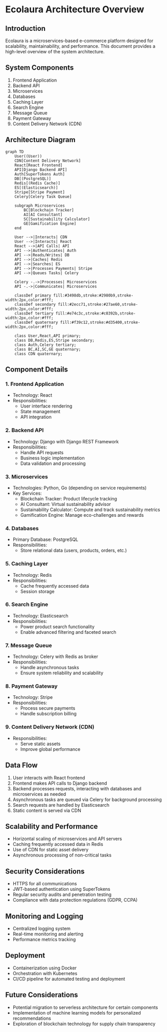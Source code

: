 # Ecolaura Architecture Overview

## Introduction

Ecolaura is a microservices-based e-commerce platform designed for scalability, maintainability, and performance. This document provides a high-level overview of the system architecture.

## System Components

1. Frontend Application
2. Backend API
3. Microservices
4. Databases
5. Caching Layer
6. Search Engine
7. Message Queue
8. Payment Gateway
9. Content Delivery Network (CDN)

## Architecture Diagram

```mermaid
graph TD
    User((User))
    CDN[Content Delivery Network]
    React[React Frontend]
    API[Django Backend API]
    Auth[SuperTokens Auth]
    DB[(PostgreSQL)]
    Redis[(Redis Cache)]
    ES[(Elasticsearch)]
    Stripe[Stripe Payment]
    Celery[Celery Task Queue]

    subgraph Microservices
        BC[Blockchain Tracker]
        AI[AI Consultant]
        SC[Sustainability Calculator]
        GE[Gamification Engine]
    end

    User -->|Interacts| CDN
    User -->|Interacts| React
    React -->|API Calls| API
    API -->|Authenticates| Auth
    API -->|Reads/Writes| DB
    API -->|Caches| Redis
    API -->|Searches| ES
    API -->|Processes Payments| Stripe
    API -->|Queues Tasks| Celery

    Celery -.->|Processes| Microservices
    API -.->|Communicates| Microservices

    classDef primary fill:#3498db,stroke:#2980b9,stroke-width:2px,color:#fff;
    classDef secondary fill:#2ecc71,stroke:#27ae60,stroke-width:2px,color:#fff;
    classDef tertiary fill:#e74c3c,stroke:#c0392b,stroke-width:2px,color:#fff;
    classDef quaternary fill:#f39c12,stroke:#d35400,stroke-width:2px,color:#fff;

    class User,React,API primary;
    class DB,Redis,ES,Stripe secondary;
    class Auth,Celery tertiary;
    class BC,AI,SC,GE quaternary;
    class CDN quaternary;

```

## Component Details

### 1. Frontend Application
- Technology: React
- Responsibilities:
  - User interface rendering
  - State management
  - API integration

### 2. Backend API
- Technology: Django with Django REST Framework
- Responsibilities:
  - Handle API requests
  - Business logic implementation
  - Data validation and processing

### 3. Microservices
- Technologies: Python, Go (depending on service requirements)
- Key Services:
  - Blockchain Tracker: Product lifecycle tracking
  - AI Consultant: Virtual sustainability advisor
  - Sustainability Calculator: Compute and track sustainability metrics
  - Gamification Engine: Manage eco-challenges and rewards

### 4. Databases
- Primary Database: PostgreSQL
- Responsibilities:
  - Store relational data (users, products, orders, etc.)

### 5. Caching Layer
- Technology: Redis
- Responsibilities:
  - Cache frequently accessed data
  - Session storage

### 6. Search Engine
- Technology: Elasticsearch
- Responsibilities:
  - Power product search functionality
  - Enable advanced filtering and faceted search

### 7. Message Queue
- Technology: Celery with Redis as broker
- Responsibilities:
  - Handle asynchronous tasks
  - Ensure system reliability and scalability

### 8. Payment Gateway
- Technology: Stripe
- Responsibilities:
  - Process secure payments
  - Handle subscription billing

### 9. Content Delivery Network (CDN)
- Responsibilities:
  - Serve static assets
  - Improve global performance

## Data Flow

1. User interacts with React frontend
2. Frontend makes API calls to Django backend
3. Backend processes requests, interacting with databases and microservices as needed
4. Asynchronous tasks are queued via Celery for background processing
5. Search requests are handled by Elasticsearch
6. Static content is served via CDN

## Scalability and Performance

- Horizontal scaling of microservices and API servers
- Caching frequently accessed data in Redis
- Use of CDN for static asset delivery
- Asynchronous processing of non-critical tasks

## Security Considerations

- HTTPS for all communications
- JWT-based authentication using SuperTokens
- Regular security audits and penetration testing
- Compliance with data protection regulations (GDPR, CCPA)

## Monitoring and Logging

- Centralized logging system
- Real-time monitoring and alerting
- Performance metrics tracking

## Deployment

- Containerization using Docker
- Orchestration with Kubernetes
- CI/CD pipeline for automated testing and deployment

## Future Considerations

- Potential migration to serverless architecture for certain components
- Implementation of machine learning models for personalized recommendations
- Exploration of blockchain technology for supply chain transparency